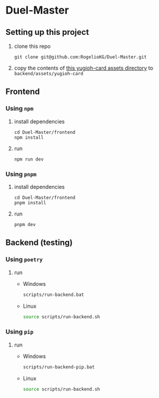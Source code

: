 # Duel-Master

## Setting up this project

1. clone this repo
    ```
    git clone git@github.com:RogelioKG/Duel-Master.git
    ```

2. copy the contents of [this yugioh-card assets directory][yugioh card assets] to `backend/assets/yugioh-card`

## Frontend

### Using `npm`

1. install dependencies
    ```
    cd Duel-Master/frontend
    npm install
    ```

2. run
    ```
    npm run dev
    ```

### Using `pnpm`

1. install dependencies
    ```
    cd Duel-Master/frontend
    pnpm install
    ```

2. run
    ```
    pnpm dev
    ```

## Backend (testing)

### Using `poetry`
1. run

    + Windows
        ```bat
        scripts/run-backend.bat
        ```

    + Linux
        ```bash
        source scripts/run-backend.sh
        ```

### Using `pip`
1. run

    + Windows
        ```bat
        scripts/run-backend-pip.bat
        ```

    + Linux
        ```bash
        source scripts/run-backend.sh
        ```

[yugioh card assets]: https://github.com/kooriookami/yugioh-card/tree/master/src/assets/yugioh-card
